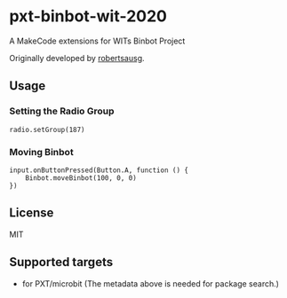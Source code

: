 # pxt-binbot-wit-2020

A MakeCode extensions for WITs Binbot Project

Originally developed by [robertsausg](https://github.com/robertsausg/pxt-binbot-wit).

## Usage


### Setting the Radio Group

```blocks
radio.setGroup(187)
```

### Moving Binbot

```blocks
input.onButtonPressed(Button.A, function () {
    Binbot.moveBinbot(100, 0, 0)
})
```

## License
MIT

## Supported targets

* for PXT/microbit
(The metadata above is needed for package search.)
